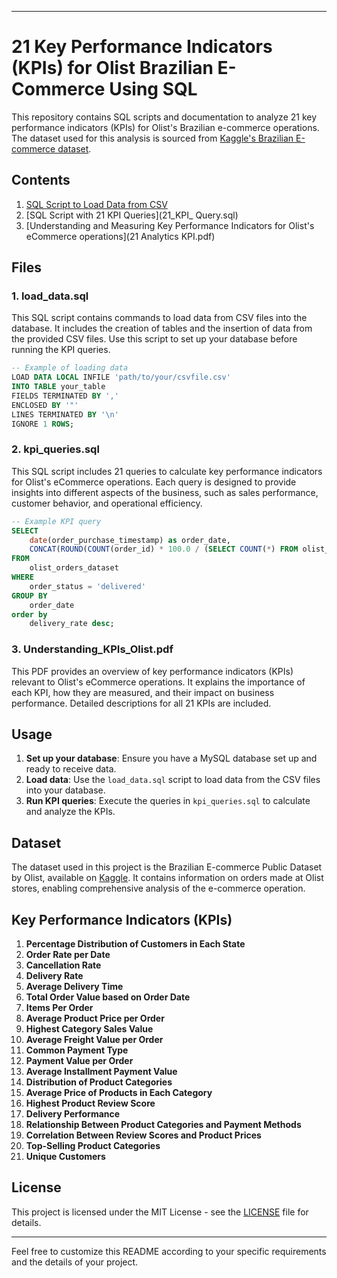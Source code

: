 

---

# 21 Key Performance Indicators (KPIs) for Olist Brazilian E-Commerce Using SQL

This repository contains SQL scripts and documentation to analyze 21 key performance indicators (KPIs) for Olist's Brazilian e-commerce operations. The dataset used for this analysis is sourced from [Kaggle's Brazilian E-commerce dataset](https://www.kaggle.com/datasets/olistbr/brazilian-ecommerce).

## Contents

1. [SQL Script to Load Data from CSV](Olist_csv_to_sql.sql)
2. [SQL Script with 21 KPI Queries](21_KPI_ Query.sql)
3. [Understanding and Measuring Key Performance Indicators for Olist's eCommerce operations](21 Analytics KPI.pdf)

## Files

### 1. load_data.sql
This SQL script contains commands to load data from CSV files into the database. It includes the creation of tables and the insertion of data from the provided CSV files. Use this script to set up your database before running the KPI queries.

```sql
-- Example of loading data
LOAD DATA LOCAL INFILE 'path/to/your/csvfile.csv'
INTO TABLE your_table
FIELDS TERMINATED BY ','
ENCLOSED BY '"'
LINES TERMINATED BY '\n'
IGNORE 1 ROWS;
```

### 2. kpi_queries.sql
This SQL script includes 21 queries to calculate key performance indicators for Olist's eCommerce operations. Each query is designed to provide insights into different aspects of the business, such as sales performance, customer behavior, and operational efficiency.

```sql
-- Example KPI query
SELECT 
	date(order_purchase_timestamp) as order_date,
    CONCAT(ROUND(COUNT(order_id) * 100.0 / (SELECT COUNT(*) FROM olist_orders_dataset), 2), ' %') AS delivery_rate
FROM 
    olist_orders_dataset
WHERE 
    order_status = 'delivered'
GROUP BY 
    order_date
order by 
	delivery_rate desc;
```

### 3. Understanding_KPIs_Olist.pdf
This PDF provides an overview of key performance indicators (KPIs) relevant to Olist's eCommerce operations. It explains the importance of each KPI, how they are measured, and their impact on business performance. Detailed descriptions for all 21 KPIs are included.

## Usage

1. **Set up your database**: Ensure you have a MySQL database set up and ready to receive data.
2. **Load data**: Use the `load_data.sql` script to load data from the CSV files into your database.
3. **Run KPI queries**: Execute the queries in `kpi_queries.sql` to calculate and analyze the KPIs.

## Dataset

The dataset used in this project is the Brazilian E-commerce Public Dataset by Olist, available on [Kaggle](https://www.kaggle.com/datasets/olistbr/brazilian-ecommerce). It contains information on orders made at Olist stores, enabling comprehensive analysis of the e-commerce operation.

## Key Performance Indicators (KPIs)

1. **Percentage Distribution of Customers in Each State**
2. **Order Rate per Date**
3. **Cancellation Rate**
4. **Delivery Rate**
5. **Average Delivery Time**
6. **Total Order Value based on Order Date**
7. **Items Per Order**
8. **Average Product Price per Order**
9. **Highest Category Sales Value**
10. **Average Freight Value per Order**
11. **Common Payment Type**
12. **Payment Value per Order**
13. **Average Installment Payment Value**
14. **Distribution of Product Categories**
15. **Average Price of Products in Each Category**
16. **Highest Product Review Score**
17. **Delivery Performance**
18. **Relationship Between Product Categories and Payment Methods**
19. **Correlation Between Review Scores and Product Prices**
20. **Top-Selling Product Categories**
21. **Unique Customers**

## License

This project is licensed under the MIT License - see the [LICENSE](LICENSE) file for details.

---

Feel free to customize this README according to your specific requirements and the details of your project.
